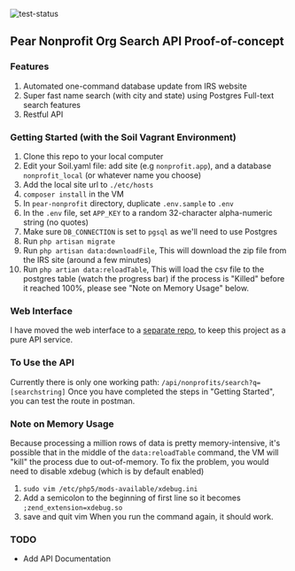 ![test-status](https://codeship.com/projects/83b4b1d0-0e3c-0134-37ff-663a1105f325/status?branch=master)

## Pear Nonprofit Org Search API Proof-of-concept

### Features
1. Automated one-command database update from IRS website
2. Super fast name search (with city and state) using Postgres Full-text search features
3. Restful API

### Getting Started (with the Soil Vagrant Environment)
1. Clone this repo to your local computer
2. Edit your Soil.yaml file: add site (e.g `nonprofit.app`), and a database `nonprofit_local` (or whatever name you choose)
3. Add the local site url to `./etc/hosts`
4. `composer install` in the VM
5. In `pear-nonprofit` directory, duplicate `.env.sample` to `.env`
6. In the `.env` file, set `APP_KEY` to a random 32-character alpha-numeric string (no quotes)
7. Make sure `DB_CONNECTION` is set to `pgsql` as we'll need to use Postgres
8. Run `php artisan migrate`
9. Run `php artisan data:downloadFile`, This will download the zip file from the IRS site (around a few minutes)
10. Run `php artian data:reloadTable`, This will load the csv file to the postgres table (watch the progress bar) if the process is "Killed" before it reached 100%, please see "Note on Memory Usage" below.

### Web Interface
I have moved the web interface to a [separate repo](https://github.com/ApparelMedia/pear-nonprofit-web), to keep this project as a pure API service.

### To Use the API
Currently there is only one working path: `/api/nonprofits/search?q=[searchstring]`
Once you have completed the steps in "Getting Started", you can test the route in postman.

### Note on Memory Usage
Because processing a million rows of data is pretty memory-intensive, it's possible that in the middle of the `data:reloadTable` command, the VM will "kill" the process due to out-of-memory.
To fix the problem, you would need to disable xdebug (which is by default enabled)
1. `sudo vim /etc/php5/mods-available/xdebug.ini`
2. Add a semicolon to the beginning of first line so it becomes `;zend_extension=xdebug.so`
3. save and quit vim
When you run the command again, it should work.

### TODO
* Add API Documentation
